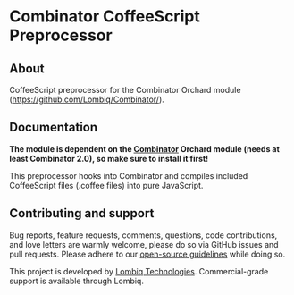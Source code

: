 # Combinator CoffeeScript Preprocessor



## About

CoffeeScript preprocessor for the Combinator Orchard module (https://github.com/Lombiq/Combinator/).


## Documentation

**The module is dependent on the [Combinator](https://github.com/Lombiq/Combinator) Orchard module (needs at least Combinator 2.0), so make sure to install it first!**

This preprocessor hooks into Combinator and compiles included CoffeeScript files (.coffee files) into pure JavaScript.


## Contributing and support

Bug reports, feature requests, comments, questions, code contributions, and love letters are warmly welcome, please do so via GitHub issues and pull requests. Please adhere to our [open-source guidelines](https://lombiq.com/open-source-guidelines) while doing so.

This project is developed by [Lombiq Technologies](https://lombiq.com/). Commercial-grade support is available through Lombiq.
